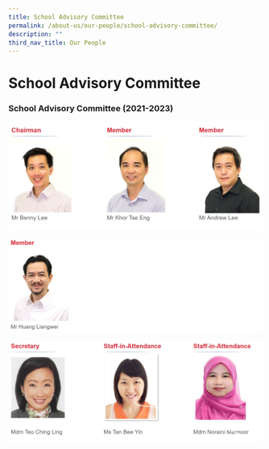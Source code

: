 ```yaml
---
title: School Advisory Committee
permalink: /about-us/our-people/school-advisory-committee/
description: ""
third_nav_title: Our People
---
```

# **School Advisory Committee**

### School Advisory Committee (2021-2023)



![](/images/School%20Advisory%20Comm-1.jpg)

![](/images/School%20Advisory%20Comm-2.jpg)

![](/images/School%20Advisory%20Comm-3.jpg)